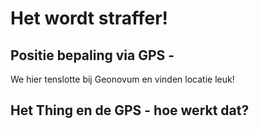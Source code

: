 # Het wordt straffer!

## Positie bepaling via GPS - 

We hier tenslotte bij Geonovum en vinden locatie leuk!

## Het Thing en de GPS - hoe werkt dat?
